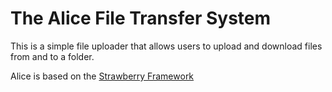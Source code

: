 # The Alice File Transfer System
This is a simple file uploader that allows users to upload and download files from and to a folder.

Alice is based on the [Strawberry Framework](https://github.com/strberry)